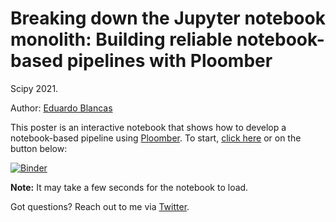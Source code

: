 # Breaking down the Jupyter notebook monolith: Building reliable notebook-based pipelines with Ploomber

Scipy 2021.

Author: [Eduardo Blancas](https://twitter.com/edublancas)


This poster is an interactive notebook that shows how to develop a notebook-based pipeline using [Ploomber](https://github.com/ploomber/ploomber). To start, [click here](https://mybinder.org/v2/gh/edublancas/scipy-2021/main?urlpath=lab/tree/index.ipynb) or on the button below:


[![Binder](https://mybinder.org/badge_logo.svg)](https://mybinder.org/v2/gh/edublancas/scipy-2021/main?urlpath=lab/tree/index.ipynb)

**Note:** It may take a few seconds for the notebook to load.

Got questions? Reach out to me via [Twitter](https://twitter.com/edublancas).
